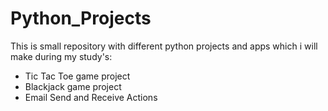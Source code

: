 # Python_Projects

This is small repository with different python projects and apps which i will make during my study's:
* Tic Tac Toe game project
* Blackjack game project
* Email Send and Receive Actions
